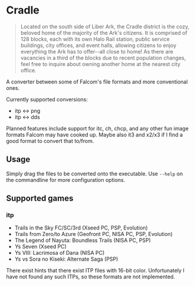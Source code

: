 # Cradle
> Located on the south side of Liber Ark, the Cradle district is the cozy, beloved home of the majority of the Ark's citizens. It is comprised of 128 blocks, each with its own Halo Rail station, public service buildings, city offices, and event halls, allowing citizens to enjoy everything the Ark has to offer--all close to home! As there are vacancies in a third of the blocks due to recent population changes, feel free to inquire about owning another home at the nearest city office.

A converter between some of Falcom's file formats and more conventional ones.

Currently supported conversions:

- itp ↔ png
- itp ↔ dds

Planned features include support for itc, ch, chcp, and any other fun image formats Falcom may have cooked up.
Maybe also it3 and x2/x3 if I find a good format to convert that to/from.

## Usage

Simply drag the files to be converted onto the executable. Use `--help` on the commandline for more configuration options.

## Supported games

### itp
  - Trails in the Sky FC/SC/3rd (Xseed PC, PSP, Evolution)
  - Trails from Zero/to Azure (Geofront PC, NISA PC, PSP, Evolution)
  - The Legend of Nayuta: Boundless Trails (NISA PC, PSP)
  - Ys Seven (Xseed PC)
  - Ys VIII: Lacrimosa of Dana (NISA PC)
  - Ys vs Sora no Kiseki: Alternate Saga (PSP)

There exist hints that there exist ITP files with 16-bit color.
Unfortunately I have not found any such ITPs, so these formats are not implemented.
